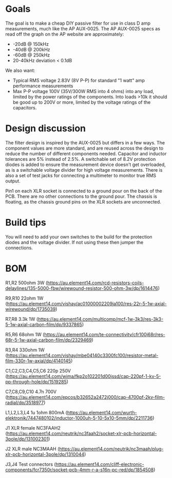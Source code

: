 # Goals

The goal is to make a cheap DIY passive filter for use in class D amp measurements, much like the AP AUX-0025.  The AP AUX-0025 specs as read off the graph on the AP website are approximately:
* -20dB @ 150kHz
* -40dB @ 200kHz
* -60dB @ 250kHz
* 20-40kHz deviation < 0.1dB

We also want:
* Typical RMS voltage 2.83V (8V P-P) for standard "1 watt" amp performance measurements
* Max P-P voltage 100V (35V/300W RMS into 4 ohms) into any load, limited by the power ratings of the components.  Into loads >10k it should be good up to 200V or more, limited by the voltage ratings of the capacitors.

# Design discussion

The filter design is inspired by the AUX-0025 but differs in a few ways.  The component values are more standard, and are reused across the design to reduce the number of different components needed.  Capacitor and inductor tolerances are 5% instead of 2.5%.  A switchable set of 8.2V protection diodes is added to ensure the measurement device doesn't get overloaded, as is a switchable voltage divider for high voltage measurements.  There is also a set of test jacks for connecting a multimeter to monitor true RMS output.

Pin1 on each XLR socket is connected to a ground pour on the back of the PCB.  There are no other connections to the ground pour.  The chassis is floating, as the chassis ground pins on the XLR sockets are unconnected.

# Build tips

You will need to add your own switches to the build for the protection diodes and the voltage divider.  If not using these then jumper the connections.

# BOM

R1,R2 500ohm 3W (https://au.element14.com/rcd-resistors-coils-delaylines/135-5000-fbw/wirewound-resistor-500-ohm-3w/dp/1614476)

R9,R10 22ohm 1W (https://au.element14.com/vishay/ac01000002209ja100/res-22r-5-1w-axial-wirewound/dp/1735039)

R7,R8 3.3k 1W (https://au.element14.com/multicomp/mcf-1w-3k3/res-3k3-5-1w-axial-carbon-film/dp/9337865)

R5,R6 68ohm 1W (https://au.element14.com/te-connectivity/cfr100j68r/res-68r-5-1w-axial-carbon-film/dp/2329469)

R3,R4 330ohm 1W (https://au.element14.com/vishay/mbe04140c3300fc100/resistor-metal-film-330r-1w-axial/dp/4140145)

C1,C2,C3,C4,C5,C6 220p 250V (https://au.element14.com/wima/fkp2o102201d00jssd/cap-220pf-1-kv-5-pp-through-hole/dp/1519285)

C7,C8,C9,C10 4.7n 700V (https://au.element14.com/epcos/b32652a2472j000/cap-4700pf-2kv-film-radial/dp/3518977)

L1,L2,L3,L4 1u 1ohm 800mA (https://au.element14.com/wurth-elektronik/7447480102/inductor-1000uh-5-10-5x10-5mm/dp/2211736)

J1 XLR female NC3FAAH2 (https://au.element14.com/neutrik/nc3faah2/socket-xlr-pcb-horizontal-3pole/dp/131002301)

J2 XLR male NC3MAAH (https://au.element14.com/neutrik/nc3maah/plug-xlr-pcb-horizontal-3pole/dp/1310044)

J3,J4 Test connectors (https://au.element14.com/cliff-electronic-components/fcr7350r/socket-pcb-4mm-r-a-s16n-pc-red/dp/1854508)
